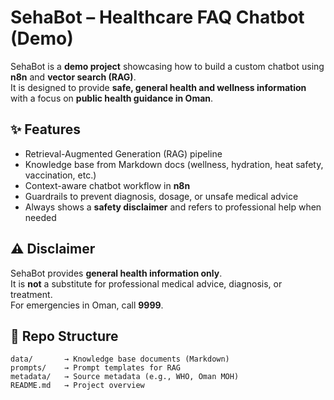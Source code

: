 # SehaBot – Healthcare FAQ Chatbot (Demo)

SehaBot is a **demo project** showcasing how to build a custom chatbot using **n8n** and **vector search (RAG)**.  
It is designed to provide **safe, general health and wellness information** with a focus on **public health guidance in Oman**.  

## ✨ Features
- Retrieval-Augmented Generation (RAG) pipeline  
- Knowledge base from Markdown docs (wellness, hydration, heat safety, vaccination, etc.)  
- Context-aware chatbot workflow in **n8n**  
- Guardrails to prevent diagnosis, dosage, or unsafe medical advice  
- Always shows a **safety disclaimer** and refers to professional help when needed  

## ⚠️ Disclaimer
SehaBot provides **general health information only**.  
It is **not** a substitute for professional medical advice, diagnosis, or treatment.  
For emergencies in Oman, call **9999**.  

## 📂 Repo Structure
```
data/       → Knowledge base documents (Markdown)  
prompts/    → Prompt templates for RAG  
metadata/   → Source metadata (e.g., WHO, Oman MOH)  
README.md   → Project overview  
```
